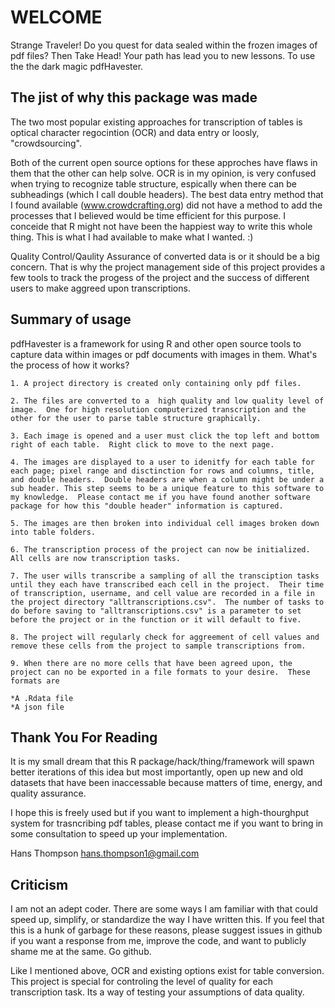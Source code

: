 # WELCOME

Strange Traveler! Do you quest for data sealed within the frozen images of pdf files?  Then Take Head! Your path has lead you to new lessons. To use the the dark magic  pdfHavester. 

## The jist of why this package was made

The two most popular existing approaches for transcription of tables is optical character regocintion (OCR) and data entry or loosly, "crowdsourcing". 

Both of the current open source options for these approches have flaws in them that the other can help solve.  OCR is in my opinion, is very confused when trying to recognize table structure, espically when there can be subheadings (which I call double headers).  The best data entry method that I found available (www.crowdcrafting.org) did not have a method to add the processes that I believed would be time efficient for this purpose. I conceide that R might not have been the happiest way to write this whole thing.  This is what I had available to make what I wanted. :)

Quality Control/Qaulity Assurance of converted data is or it should be a big concern.  That is why the project management side of this project provides a few tools to track the progess of the project and the success of different users to make aggreed upon transcriptions.

## Summary of usage

pdfHavester is a framework for using R and other open source tools to capture data within images or pdf documents with images in them.  What's the process of how it works?

	1. A project directory is created only containing only pdf files.

	2. The files are converted to a  high quality and low quality level of image.  One for high resolution computerized transcription and the other for the user to parse table structure graphically.
	
	3. Each image is opened and a user must click the top left and bottom right of each table.  Right click to move to the next page. 
	
	4. The images are displayed to a user to idenitfy for each table for each page; pixel range and disctinction for rows and columns, title, and double headers.  Double headers are when a column might be under a sub header. This step seems to be a unique feature to this software to my knowledge.  Please contact me if you have found another software package for how this "double header" information is captured.  
	
	5. The images are then broken into individual cell images broken down into table folders. 

	6. The transcription process of the project can now be initialized.  All cells are now transcription tasks.

    7. The user wills transcribe a sampling of all the transciption tasks until they each have transcribed each cell in the project.  Their time of transcription, username, and cell value are recorded in a file in the project directory "alltranscriptions.csv".  The number of tasks to do before saving to "alltranscriptions.csv" is a parameter to set before the project or in the function or it will default to five. 

    8. The project will regularly check for aggreement of cell values and remove these cells from the project to sample transcriptions from. 

    9. When there are no more cells that have been agreed upon, the project can no be exported in a file formats to your desire.  These formats are 

    *A .Rdata file 
    *A json file

## Thank You For Reading

It is my small dream that this R package/hack/thing/framework will spawn better iterations of this idea but most importantly, open up new and old datasets that have been inaccessable because matters of time, energy, and quality assurance.

I hope this is freely used but if you want to implement a high-thourghput system for trasncribing pdf tables, please contact me if you want to bring in some consultation to speed up your implementation. 

Hans Thompson
hans.thompson1@gmail.com

## Criticism

I am not an adept coder.  There are some ways I am familiar with that could speed up, simplify, or standardize the way I have written this.  If you feel that this is a hunk of garbage for these reasons, please suggest issues in github if you want a response from me, improve the code, and want to publicly shame me at the same. Go github. 

Like I mentioned above, OCR and existing options exist for table conversion.  This project is special for controling the level of quality for each transcription task.  Its a way of testing your assumptions of data quality. 
